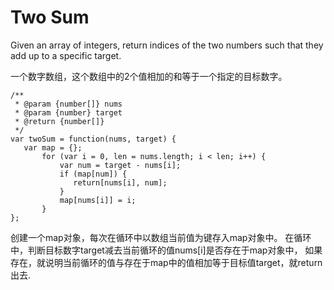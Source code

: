 # Two Sum
Given an array of integers, return indices of the two numbers such that they add up to a specific target.

一个数字数组，这个数组中的2个值相加的和等于一个指定的目标数字。

```
/**
 * @param {number[]} nums
 * @param {number} target
 * @return {number[]}
 */
var twoSum = function(nums, target) {
   var map = {};
       for (var i = 0, len = nums.length; i < len; i++) {
           var num = target - nums[i];
           if (map[num]) {
              return[nums[i], num];
           }
           map[nums[i]] = i;
       }
};

```
创建一个map对象，每次在循环中以数组当前值为键存入map对象中。
在循环中，判断目标数字target减去当前循环的值nums[i]是否存在于map对象中，
如果存在，就说明当前循环的值与存在于map中的值相加等于目标值target，就return出去.

